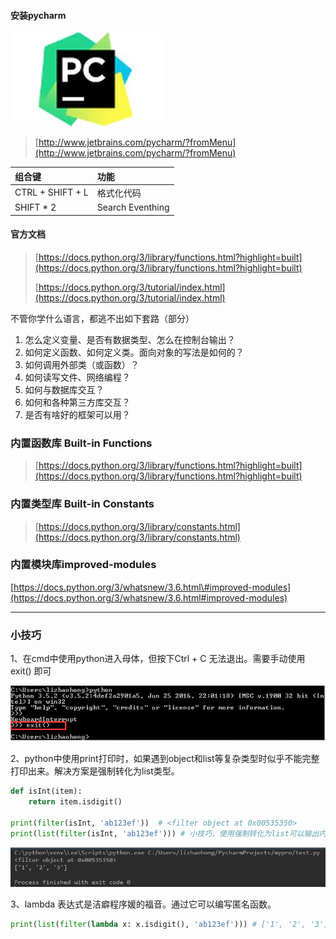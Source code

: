 #### 安装pycharm

![](/assets/asdasdasdimport.png)

> [http://www.jetbrains.com/pycharm/?fromMenu](http://www.jetbrains.com/pycharm/?fromMenu)

| 组合键 | 功能 |
| :--- | :--- |
| CTRL + SHIFT + L | 格式化代码 |
| SHIFT \* 2 | Search Eventhing |

#### 官方文档

> [https://docs.python.org/3/library/functions.html?highlight=built](https://docs.python.org/3/library/functions.html?highlight=built)
>
> [https://docs.python.org/3/tutorial/index.html](https://docs.python.org/3/tutorial/index.html)

不管你学什么语言，都逃不出如下套路（部分）

1. 怎么定义变量、是否有数据类型、怎么在控制台输出？
2. 如何定义函数、如何定义类。面向对象的写法是如何的？
3. 如何调用外部类（或函数）？
4. 如何读写文件、网络编程？
5. 如何与数据库交互？
6. 如何和各种第三方库交互？
7. 是否有啥好的框架可以用？

### 内置函数库 Built-in Functions

> [https://docs.python.org/3/library/functions.html?highlight=built](https://docs.python.org/3/library/functions.html?highlight=built)

### 内置类型库 Built-in Constants

> [https://docs.python.org/3/library/constants.html](https://docs.python.org/3/library/constants.html)

### 内置模块库improved-modules

[https://docs.python.org/3/whatsnew/3.6.html\#improved-modules](https://docs.python.org/3/whatsnew/3.6.html#improved-modules)

---

### 小技巧

1、在cmd中使用python进入母体，但按下Ctrl + C 无法退出。需要手动使用exit\(\) 即可

![](/assets/135667import.png)

2、python中使用print打印时，如果遇到object和list等复杂类型时似乎不能完整打印出来。解决方案是强制转化为list类型。

```py
def isInt(item):
    return item.isdigit()

print(filter(isInt, 'ab123ef'))  # <filter object at 0x00535350>
print(list(filter(isInt, 'ab123ef'))) # 小技巧，使用强制转化为list可以输出内容：['1', '2', '3']
```

![](/assets/dssdadasadssdadasdasasimport.png)

3、lambda 表达式是洁癖程序媛的福音。通过它可以编写匿名函数。

```py
print(list(filter(lambda x: x.isdigit(), 'ab123ef'))) # ['1', '2', '3']
```



